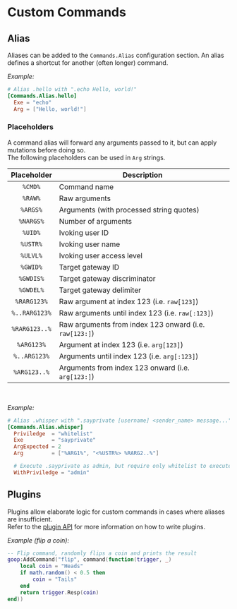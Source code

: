 Custom Commands
===============

Alias
-----

Aliases can be added to the `Commands.Alias` configuration section. An alias defines a shortcut for another (often longer) command.

_Example:_
```toml
# Alias .hello with ".echo Hello, world!"
[Commands.Alias.hello]
  Exe = "echo"
  Arg = ["Hello, world!"]
```

### Placeholders

A command alias will forward any arguments passed to it, but can apply mutations before doing so.  
The following placeholders can be used in `Arg` strings.

| Placeholder | Description |
|:-----------:|-------------|
|`%CMD%`      | Command name |
|`%RAW%`      | Raw arguments |
|`%ARGS%`     | Arguments (with processed string quotes) |
|`%NARGS%`    | Number of arguments |
|`%UID%`      | Ivoking user ID |
|`%USTR%`     | Ivoking user name |
|`%ULVL%`     | Ivoking user access level |
|`%GWID%`     | Target gateway ID |
|`%GWDIS%`    | Target gateway discriminator |
|`%GWDEL%`    | Target gateway delimiter |
|`%RARG123%`  | Raw argument at index 123 (i.e. `raw[123]`) |
|`%..RARG123%`| Raw arguments until index 123 (i.e. `raw[:123]`) |
|`%RARG123..%`| Raw arguments from index 123 onward (i.e. `raw[123:]`) |
|`%ARG123%`   | Argument at index 123 (i.e. `arg[123]`) | 
|`%..ARG123%` | Arguments until index 123 (i.e. `arg[:123]`) |
|`%ARG123..%` | Arguments from index 123 onward (i.e. `arg[123:]`) |

<br>

_Example:_
```toml
# Alias .whisper with ".sayprivate [username] <sender_name> message..."
[Commands.Alias.whisper]
  Priviledge  = "whitelist"
  Exe         = "sayprivate"
  ArgExpected = 2
  Arg         = ["%ARG1%", "<%USTR%> %RARG2..%"]

  # Execute .sayprivate as admin, but require only whitelist to execute .whisper
  WithPriviledge = "admin"
```


Plugins
-------

Plugins allow elaborate logic for custom commands in cases where aliases are insufficient.  
Refer to the [plugin API](plugins_api.md) for more information on how to write plugins.

_Example (flip a coin):_
```lua
-- Flip command, randomly flips a coin and prints the result
goop:AddCommand("flip", command(function(trigger, _)
    local coin = "Heads"
    if math.random() < 0.5 then
        coin = "Tails"
    end
    return trigger.Resp(coin)
end))
```